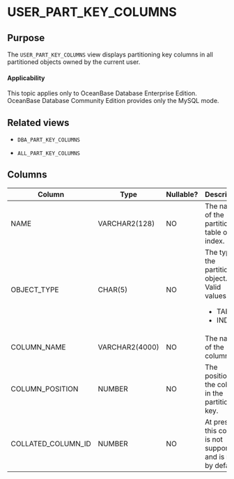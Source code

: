 # USER_PART_KEY_COLUMNS

Purpose
-----------

The `USER_PART_KEY_COLUMNS` view displays partitioning key columns in all partitioned objects owned by the current user.

  <main id="notice" >
    <h4>Applicability</h4>
    <p>This topic applies only to OceanBase Database Enterprise Edition. OceanBase Database Community Edition provides only the MySQL mode. </p>
  </main>

Related views
-------------

* `DBA_PART_KEY_COLUMNS`

* `ALL_PART_KEY_COLUMNS`

Columns
-------------

| **Column** | **Type** | **Nullable?** | **Description** |
|--------------------|----------------|----------------|----------------------------------------------------------------------------------------------------------------------------------|
| NAME | VARCHAR2(128) | NO | The name of the partitioned table or index. |
| OBJECT_TYPE | CHAR(5) | NO | The type of the partitioned object. Valid values: <ul><li> TABLE  </li> <li> INDEX   </li></ul> |
| COLUMN_NAME | VARCHAR2(4000) | NO | The name of the column. |
| COLUMN_POSITION | NUMBER | NO | The position of the column in the partitioning key. |
| COLLATED_COLUMN_ID | NUMBER | NO | At present, this column is not supported and is `NULL` by default. |
